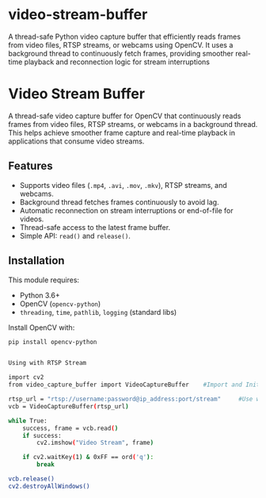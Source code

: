 # video-stream-buffer
A thread-safe Python video capture buffer that efficiently reads frames from video files, RTSP streams, or webcams using OpenCV. It uses a background thread to continuously fetch frames, providing smoother real-time playback and reconnection logic for stream interruptions       



# Video Stream Buffer

A thread-safe video capture buffer for OpenCV that continuously reads frames
from video files, RTSP streams, or webcams in a background thread. This helps
achieve smoother frame capture and real-time playback in applications that
consume video streams.

## Features

- Supports video files (`.mp4`, `.avi`, `.mov`, `.mkv`), RTSP streams, and webcams.
- Background thread fetches frames continuously to avoid lag.
- Automatic reconnection on stream interruptions or end-of-file for videos.
- Thread-safe access to the latest frame buffer.
- Simple API: `read()` and `release()`.

## Installation

This module requires:

- Python 3.6+
- OpenCV (`opencv-python`)
- `threading`, `time`, `pathlib`, `logging` (standard libs)

Install OpenCV with:

```bash
pip install opencv-python


Using with RTSP Stream

import cv2
from video_capture_buffer import VideoCaptureBuffer    #Import and Initialize

rtsp_url = "rtsp://username:password@ip_address:port/stream"     #Use with RTSP Stream
vcb = VideoCaptureBuffer(rtsp_url)

while True:
    success, frame = vcb.read()
    if success:
        cv2.imshow("Video Stream", frame)

    if cv2.waitKey(1) & 0xFF == ord('q'):
        break

vcb.release()
cv2.destroyAllWindows()



